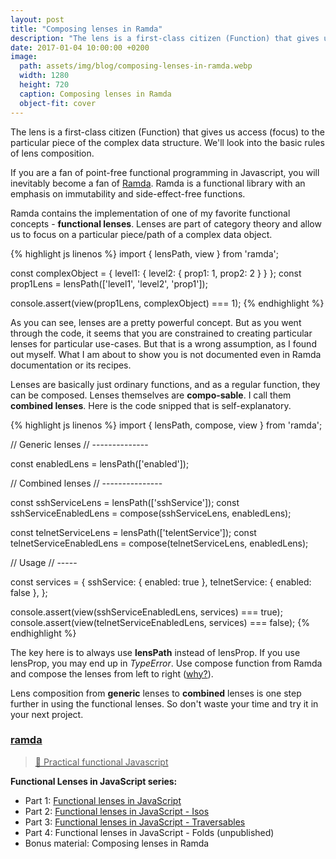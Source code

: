 ```yaml
---
layout: post
title: "Composing lenses in Ramda"
description: "The lens is a first-class citizen (Function) that gives us access (focus) to the particular piece of the complex data structure. We'll look into the basic rules of lens composition."
date: 2017-01-04 10:00:00 +0200
image:
  path: assets/img/blog/composing-lenses-in-ramda.webp
  width: 1280
  height: 720
  caption: Composing lenses in Ramda
  object-fit: cover
---
```


<p class="lead">
  The lens is a first-class citizen (Function) that gives us access (focus) to the particular piece of the complex data structure.
  We'll look into the basic rules of lens composition.
</p>

If you are a fan of point-free functional programming in Javascript, you will inevitably become a fan of <a href="https://ramdajs.com/">Ramda</a>.
Ramda is a functional library with an emphasis on immutability and side-effect-free functions.

Ramda contains the implementation of one of my favorite functional concepts - **functional lenses**.
Lenses are part of category theory and allow us to focus on a particular piece/path of a complex data object.

{% highlight js linenos %}
import { lensPath, view } from 'ramda';

const complexObject = { level1: { level2: { prop1: 1, prop2: 2 } } };
const prop1Lens = lensPath(['level1', 'level2', 'prop1']);

console.assert(view(prop1Lens, complexObject) === 1);
{% endhighlight %}

As you can see, lenses are a pretty powerful concept. But as you went through the code, it seems that you are constrained to creating particular lenses for particular use-cases.
But that is a wrong assumption, as I found out myself. What I am about to show you is not documented even in Ramda documentation or its recipes.

Lenses are basically just ordinary functions, and as a regular function, they can be composed. 
Lenses themselves are **compo-sable**. I call them **combined lenses**. Here is the code snipped that is self-explanatory.

{% highlight js linenos %}
import { lensPath, compose, view } from 'ramda';

// Generic lenses
// --------------

const enabledLens = lensPath(['enabled']);

// Combined lenses
// ---------------

const sshServiceLens = lensPath(['sshService']);
const sshServiceEnabledLens = compose(sshServiceLens, enabledLens);

const telnetServiceLens = lensPath(['telentService']);
const telnetServiceEnabledLens = compose(telnetServiceLens, enabledLens);

// Usage
// -----

const services = {
  sshService: { enabled: true },
  telnetService: { enabled: false },
};

console.assert(view(sshServiceEnabledLens, services) === true);
console.assert(view(telnetServiceEnabledLens, services) === false);
{% endhighlight %}

The key here is to always use **lensPath** instead of lensProp. 
If you use lensProp, you may end up in *TypeError*.
Use compose function from Ramda and compose the lenses from left to right ([why?](http://www.reddit.com/r/haskell/comments/23x3f3/lenses_dont_compose_backwards/)).

Lens composition from **generic** lenses to **combined** lenses is one step further in using the functional lenses. So don't waste your time and try it in your next project.

<div class="list-group mb-3">
  <a href="https://github.com/ramda/ramda" class="list-group-item list-group-item-action">
    <div class="d-flex w-100 justify-content-between">
      <h3 class="h5 mb-1"><i class="fab fa-github"></i> ramda</h3>
    </div>
    <blockquote class="blockquote fs-6 mb-1">
      &#128015; Practical functional Javascript
    </blockquote>
    <script type="application/ld+json">
      {
        "@context": "https://schema.org",
        "@type": "SoftwareSourceCode",
        "author": { "@id": "{{ site.url }}" },
        "name": "ramda",
        "abstract": "Practical functional Javascript",
        "codeRepository": "https://github.com/ramda/ramda"
      }
    </script>
  </a>
</div>

**Functional Lenses in JavaScript series:**

- Part 1: [Functional lenses in JavaScript](https://www.linkedin.com/pulse/functional-lenses-javascript-vladim%C3%ADr-gorej/)
- Part 2: [Functional lenses in JavaScript - Isos](https://www.linkedin.com/pulse/functional-lenses-javascript-isos-vladim%C3%ADr-gorej/)
- Part 3: [Functional lenses in JavaScript - Traversables](https://www.linkedin.com/pulse/functional-lenses-javascript-traversables-vladim%C3%ADr-gorej/)
- Part 4: Functional lenses in JavaScript - Folds (unpublished)
- Bonus material: Composing lenses in Ramda